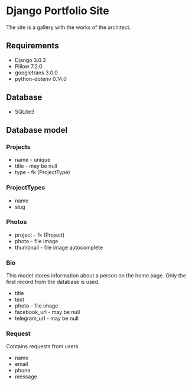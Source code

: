 # Django Portfolio Site

The site is a gallery with the works of the architect.

## Requirements

- Django 3.0.3
- Pillow 7.2.0
- googletrans 3.0.0
- python-dotenv 0.14.0

## Database

- SQLite3

## Database model

### Projects
- name - unique
- title - may be null
- type - fk (ProjectType)

### ProjectTypes
- name
- slug

### Photos

- project - fk (Project)
- photo - file image
- thumbnail - file image autocomplete

### Bio
This model stores information about a person on the home page. Only the first record from the database is used.

- title 
- text
- photo - file image
- facebook_url - may be null
- telegram_url - may be null

### Request
Contains requests from users
- name
- email
- phone
- message
 
